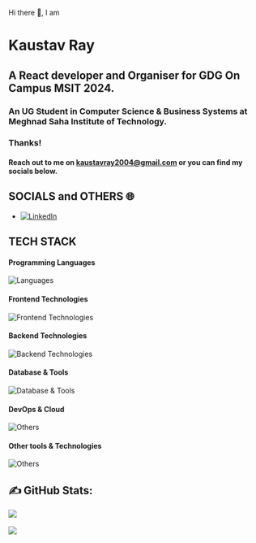 Hi there 👋, I am

# Kaustav Ray

## A React developer and Organiser for GDG On Campus MSIT 2024.

### An UG Student in Computer Science & Business Systems at Meghnad Saha Institute of Technology.
### Thanks!

  
#### Reach out to me on kaustavray2004@gmail.com or you can find my socials below.

## SOCIALS and OTHERS 🌐

- [![LinkedIn](https://img.shields.io/badge/LinkedIn-%230077B5.svg?logo=linkedin&logoColor=white)](https://www.linkedin.com/in/kaustav-ray-990ab628a) 



## TECH STACK
#### Programming Languages
![Languages](https://skillicons.dev/icons?i=python,cpp,js,c,java)

#### Frontend Technologies
![Frontend Technologies](https://skillicons.dev/icons?i=html,css,bootstrap,tailwind,materialui)

#### Backend Technologies
![Backend Technologies](https://skillicons.dev/icons?i=nodejs)

#### Database & Tools
![Database & Tools](https://skillicons.dev/icons?i=mysql,firebase,mongodb)

#### DevOps & Cloud
![Others](https://skillicons.dev/icons?i=git,github,vercel,netlify,gcp)

#### Other tools & Technologies
![Others](https://skillicons.dev/icons?i=vscode,visualstudio,linux,bash)


## ✍️ GitHub Stats:
![](https://github-readme-stats.vercel.app/api?username=putyourusernamehere&theme=chartreuse-dark&hide_border=false&include_all_commits=true&count_private=true)<br/><br/>
![](https://github-readme-streak-stats.herokuapp.com/?user=putyourusernamehere&theme=chartreuse-dark&hide_border=false)<br/><br/>
